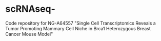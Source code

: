 # scRNAseq-

Code repository for NG-A64557 "Single Cell Transcriptomics Reveals a Tumor Promoting Mammary Cell Niche in Brca1 Heterozygous Breast Cancer Mouse Model"
